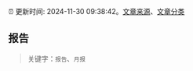 :alarm_clock: 更新时间: 2024-11-30 09:38:42。[文章来源](/README.md)、[文章分类](/TAGS.md)

## 报告


> 关键字：`报告`、`月报`



